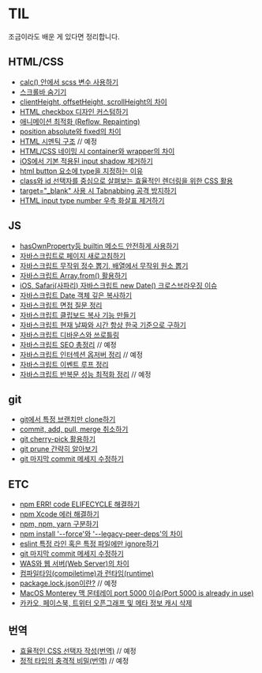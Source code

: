 # TIL

조금이라도 배운 게 있다면 정리합니다.

## HTML/CSS

- [calc() 안에서 scss 변수 사용하기](./html-css/20201130.md)
- [스크롤바 숨기기](./html-css/20201208.md)
- [clientHeight, offsetHeight, scrollHeight의 차이](./html-css/20201214.md)
- [HTML checkbox 디자인 커스텀하기](./html-css/20201218.md)
- [애니메이션 최적화 (Reflow, Repainting)](./html-css/20201222.md)
- [position absolute와 fixed의 차이](./html-css/20210106.md)
- [HTML 시멘틱 구조](./html-css/20210120.md) // 예정
- [HTML/CSS 네이밍 시 container와 wrapper의 차이](./html-css/20210617.md)
- [iOS에서 기본 적용된 input shadow 제거하기](./html-css/20210908.md)
- [html button 요소에 type을 지정하는 이유](./html-css/20210910.md)
- [class와 id 선택자를 중심으로 살펴보는 효율적인 렌더링을 위한 CSS 활용](./html-css/20211008.md)
- [target="\_blank" 사용 시 Tabnabbing 공격 방지하기](./html-css/20220119.md)
- [HTML input type number 우측 화살표 제거하기](./html-css/20220505.md)

## JS

- [hasOwnProperty등 builtin 메소드 안전하게 사용하기](./js/20201201.md)
- [자바스크립트로 페이지 새로고침하기](./js/20201209.md)
- [자바스크립트 무작위 정수 뽑기, 배열에서 무작위 원소 뽑기](./js/20210301.md)
- [자바스크립트 Array.from() 활용하기](./js/20210309.md)
- [iOS, Safari(사파리) 자바스크립트 new Date() 크로스브라우징 이슈](./js/20210627.md)
- [자바스크립트 Date 객체 깊은 복사하기](./js/20210707.md)
- [자바스크립트 면접 질문 정리](./js/20210802.md)
- [자바스크립트 클립보드 복사 기능 만들기](./js/20210905.md)
- [자바스크립트 현재 날짜와 시간 항상 한국 기준으로 구하기](./js/20210914.md)
- [자바스크립트 디바운스와 쓰로틀링](./js/20210915.md)
- [자바스크립트 SEO 총정리](./js/20210921.md) // 예정
- [자바스크립트 인터섹션 옵저버 정리](./js/20210930.md) // 예정
- [자바스크립트 이벤트 루프 정리](./js/20211021.md)
- [자바스크립트 반복문 성능 최적화 정리](./js/20211122.md) // 예정

## git

- [git에서 특정 브랜치만 clone하기](./git/20201202.md)
- [commit, add, pull, merge 취소하기](./git/20201203.md)
- [git cherry-pick 활용하기](./git/20210629.md)
- [git prune 간략히 알아보기](./git/20210710.md)
- [git 마지막 commit 메세지 수정하기](./git/20210716.md)

## ETC

- [npm ERR! code ELIFECYCLE 해결하기](/etc/20201219.md)
- [npm Xcode 에러 해결하기](/etc/20201220.md)
- [npm, npm, yarn 구분하기](/etc/20210104.md)
- [npm install '--force'와 '--legacy-peer-deps'의 차이](/etc/20211108.md)
- [eslint 특정 라인 혹은 특정 파일에만 ignore하기](/etc/20210925.md)
- [git 마지막 commit 메세지 수정하기](./git/20210716.md)
- [WAS와 웹 서버(Web Server)의 차이](/etc/20211018.md)
- [컴파일타임(compiletime)과 런타임(runtime)](/etc/20211027.md)
- [package.lock.json이란?](/etc/20211119.md) // 예정
- [MacOS Monterey 맥 몬테레이 port 5000 이슈(Port 5000 is already in use)](/etc/20220323.md)
- [카카오, 페이스북, 트위터 오픈그래프 및 메타 정보 캐시 삭제](/etc/20221103.md)

## 번역

- [효율적인 CSS 선택자 작성(번역)](/article/20211017.md) // 예정
- [정적 타입의 충격적 비밀(번역)](/article/20211109.md) // 예정
